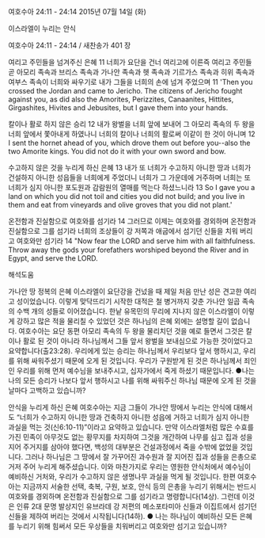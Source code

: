 여호수아 24:11 - 24:14 
2015년 07월 14일 (화)

이스라엘이 누리는 안식



여호수아 24:11 - 24:14 / 새찬송가 401 장


여리고 주민들을 넘겨주신 은혜
11 너희가 요단을 건너 여리고에 이른즉 여리고 주민들 곧 아모리 족속과 브리스 족속과 가나안 족속과 헷 족속과 기르가스 족속과 히위 족속과 여부스 족속이 너희와 싸우기로 내가 그들을 너희의 손에 넘겨 주었으며 
11 'Then you crossed the Jordan and came to Jericho. The citizens of Jericho fought against you, as did also the Amorites, Perizzites, Canaanites, Hittites, Girgashites, Hivites and Jebusites, but I gave them into your hands. 

칼이나 활로 하지 않은 승리
12 내가 왕벌을 너희 앞에 보내어 그 아모리 족속의 두 왕을 너희 앞에서 쫓아내게 하였나니 너희의 칼이나 너희의 활로써 이같이 한 것이 아니며 
12 I sent the hornet ahead of you, which drove them out before you--also the two Amorite kings. You did not do it with your own sword and bow. 

수고하지 않은 것을 누리게 하신 은혜
13 내가 또 너희가 수고하지 아니한 땅과 너희가 건설하지 아니한 성읍들을 너희에게 주었더니 너희가 그 가운데에 거주하며 너희는 또 너희가 심지 아니한 포도원과 감람원의 열매를 먹는다 하셨느니라 
13 So I gave you a land on which you did not toil and cities you did not build; and you live in them and eat from vineyards and olive groves that you did not plant.' 

온전함과 진실함으로 여호와를 섬기라
14 그러므로 이제는 여호와를 경외하며 온전함과 진실함으로 그를 섬기라 너희의 조상들이 강 저쪽과 애굽에서 섬기던 신들을 치워 버리고 여호와만 섬기라 
14 "Now fear the LORD and serve him with all faithfulness. Throw away the gods your forefathers worshiped beyond the River and in Egypt, and serve the LORD.

해석도움





가나안 땅 정복의 은혜
이스라엘이 요단강을 건넜을 때 제일 처음 만난 성은 견고한 여리고 성이었습니다. 이렇게 맞닥뜨리기 시작한 대적은 철 병거까지 갖춘 가나안 일곱 족속의 수백 개의 성들로 이어졌습니다. 한낱 유목민의 무리에 지나지 않은 이스라엘이 이렇게 강하고 많은 적을 물리칠 수 있었던 것은 하나님의 은혜 외에는 설명할 길이 없습니다. 여호수아는 요단 동편 아모리 족속의 두 왕을 물리치던 것을 예로 들면서 그것은 칼이나 활로 된 것이 아니라 하나님께서 그들 앞서 왕벌을 보내심으로 가능한 것이었다고 요약합니다(출23:28). 우리에게 있는 승리는 하나님께서 우리보다 앞서 행하시고, 우리를 위해 싸워주셨기 때문에 오게 된 것입니다. 우리가 구원받게 된 것은 하나님께서 죄인인 우리를 위해 먼저 예수님을 보내주시고, 십자가에서 죽게 하셨기 때문입니다.
●나는 나의 모든 승리가 나보다 앞서 행하시고 나를 위해 싸워주신 하나님 때문에 오게 된 것을 날마다 고백하고 있습니까? 


안식을 누리게 하신 은혜
여호수아는 지금 그들이 가나안 땅에서 누리는 안식에 대해서도 “너희가 수고하지 아니한 땅과 건축하지 아니한 성읍에 거하고 너희가 심지 아니한 과실을 먹는 것(신6:10-11)”이라고 요약하고 있습니다. 만약 이스라엘처럼 많은 수효를 가진 민족이 아무것도 없는 황무지를 차지하여 그것을 개간하여 나무를 심고 집과 성을 지어 주거지를 삼아야 했다면, 백성의 대부분은 건설과정에서 죽을 수밖에 없었을 것입니다. 그러나 하나님은 그 땅에서 잘 가꾸어진 과수원과 잘 지어진 집과 성들을 은총으로 거저 주어 누리게 해주셨습니다. 이와 마찬가지로 우리는 영원한 안식처에서 예수님이 예비하신 거처와, 우리가 수고하지 않은 생명나무 과실을 먹게 될 것입니다. 한편 여호수아는 지금까지 서술한 선택, 축복, 구원, 보호, 안식 등의 은총을 누리기 위해서는 반드시 여호와를 경외하며 온전함과 진실함으로 그를 섬기라고 명령합니다(14상). 그런데 이것은 인류 2대 문명 발상지인 유브라데 강 저편의 메소포타미아 신들과 이집트에서 섬기던 신들을 제하여 버리는 것에서 시작됩니다(14하). 
● 나는 하나님이 예비하신 모든 은혜를 누리기 위해 힘써서 모든 우상들을 치워버리고 여호와만 섬기고 있습니까?